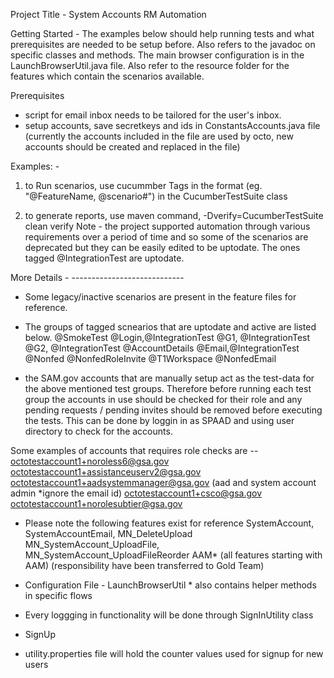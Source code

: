 Project Title - System Accounts RM Automation

Getting Started -
The examples below should help running tests and what prerequisites
are needed to be setup before. Also refers to the javadoc on
specific classes and methods. The main browser configuration
is in the LaunchBrowserUtil.java file.
Also refer to the resource folder for the features which contain
the scenarios available.

Prerequisites
- script for email inbox needs to be tailored for the user's inbox.
- setup accounts, save secretkeys and ids in ConstantsAccounts.java file
(currently the accounts included in the file are used by octo, new accounts
should be created and replaced in the file)

Examples: -
1) to Run scenarios, use cucummber Tags in the format (eg. "@FeatureName, @scenario#")
in the CucumberTestSuite class

2) to generate reports, use maven command, -Dverify=CucumberTestSuite clean verify
Note - the project supported automation through various requirements
over a period of time and so some of the scenarios are deprecated but
they can be easily edited to be uptodate. The ones tagged @IntegrationTest
are uptodate.


More Details - ----------------------------
 - Some legacy/inactive scenarios are present in the feature files for reference.
   
   
-    The groups of tagged scnearios that are uptodate and active are listed below.
   @SmokeTest
   @Login,@IntegrationTest
   @G1, @IntegrationTest
   @G2, @IntegrationTest
   @AccountDetails
   @Email,@IntegrationTest
   @Nonfed
   @NonfedRoleInvite
   @T1Workspace
   @NonfedEmail
   
   * the SAM.gov accounts that are manually setup act as the test-data for
   the above mentioned test groups. Therefore before running each test group
   the accounts in use should be checked for their role and any pending requests
   / pending invites should be removed before executing the tests. This can be 
   done by loggin in as SPAAD and using user directory to check for the accounts. 
   
   Some examples of accounts that requires role checks are --
   octotestaccount1+noroless6@gsa.gov
   octotestaccount1+assistanceuserv2@gsa.gov
   octotestaccount1+aadsystemmanager@gsa.gov (aad and system account admin *ignore the email id)
   octotestaccount1+csco@gsa.gov
   octotestaccount1+norolesubtier@gsa.gov
   
   
   
   
   
 - Please note the following features exist for reference
 	SystemAccount, SystemAccountEmail, MN_DeleteUpload
 	MN_SystemAccount_UploadFile, MN_SystemAccount_UploadFileReorder
 	AAM* (all features starting with AAM)
 	(responsibility have been transferred to Gold Team)
 	
    
 - Configuration File - LaunchBrowserUtil * also contains helper methods in specific flows
 - Every loggging in functionality will be done through SignInUtility class
 - SignUp 
 - utility.properties file will hold the counter values used for signup for new users


